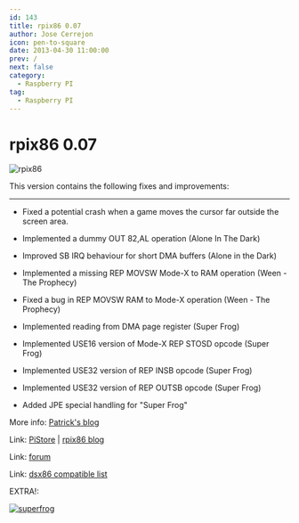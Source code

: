 ```yaml
---
id: 143
title: rpix86 0.07
author: Jose Cerrejon
icon: pen-to-square
date: 2013-04-30 11:00:00
prev: /
next: false
category:
  - Raspberry PI
tag:
  - Raspberry PI
---
```


# rpix86 0.07

![rpix86](/images/rpix86_logo.jpg)

This version contains the following fixes and improvements:

- - -
* Fixed a potential crash when a game moves the cursor far outside the screen area.

* Implemented a dummy OUT 82,AL operation (Alone In The Dark)

* Improved SB IRQ behaviour for short DMA buffers (Alone in the Dark) 

* Implemented a missing REP MOVSW Mode-X to RAM operation (Ween - The Prophecy)

* Fixed a bug in REP MOVSW RAM to Mode-X operation (Ween - The Prophecy)

* Implemented reading from DMA page register (Super Frog)

* Implemented USE16 version of Mode-X REP STOSD opcode (Super Frog)

* Implemented USE32 version of REP INSB opcode (Super Frog)

* Implemented USE32 version of REP OUTSB opcode (Super Frog)

* Added JPE special handling for "Super Frog"


More info: [Patrick's blog](http://rpix86.patrickaalto.com/rblog.html)

Link: [PiStore](http://store.raspberrypi.com/projects/rpix86) | [rpix86 blog](http://rpix86.patrickaalto.com/rdown.html)

Link: [forum](http://www.raspberrypi.org/phpBB3/viewtopic.php?f=78&t=32934)

Link: [dsx86 compatible list](http://dsx86compatibility.pbworks.com/w/page/26738915/Compatibility%20List)

EXTRA!:

<a href="/res/superfrog.zip">![superfrog](/images/superfrog.jpg "Download and play Superfrog!")</a>